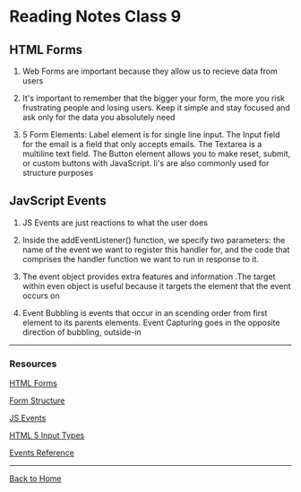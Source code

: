 # Reading Notes Class 9

## HTML Forms

1. Web Forms are important because they allow us to recieve data from users

2. It's important to remember that the bigger your form, the more you risk frustrating people and losing users. Keep it simple and stay focused and ask only for the data you absolutely need

3. 5 Form Elements: Label element is for single line input. The Input field for the email is a field that only accepts emails. The Textarea is a multiline text field. The Button element allows you to make reset, submit, or custom buttons with JavaScript. li's are also commonly used for structure purposes

## JavScript Events

1. JS Events are just reactions to what the user does

2. Inside the addEventListener() function, we specify two parameters: the name of the event we want to register this handler for, and the code that comprises the handler function we want to run in response to it.

3. The event object provides extra features and information .The target within even object is useful because it targets the element that the event occurs on

4. Event Bubbling is events that occur in an scending order from first element to its parents elements. Event Capturing goes in the opposite direction of bubbling, outside-in

---

### Resources

[HTML Forms](https://developer.mozilla.org/en-US/docs/Learn/Forms/Your_first_form)

[Form Structure](https://developer.mozilla.org/en-US/docs/Learn/Forms/How_to_structure_a_web_form)

[JS Events](https://developer.mozilla.org/en-US/docs/Learn/JavaScript/Building_blocks/Events)

[HTML 5 Input Types](https://developer.mozilla.org/en-US/docs/Learn/Forms/HTML5_input_types)

[Events Reference](https://developer.mozilla.org/en-US/docs/Web/Events)

---

[Back to Home](../README.md)
